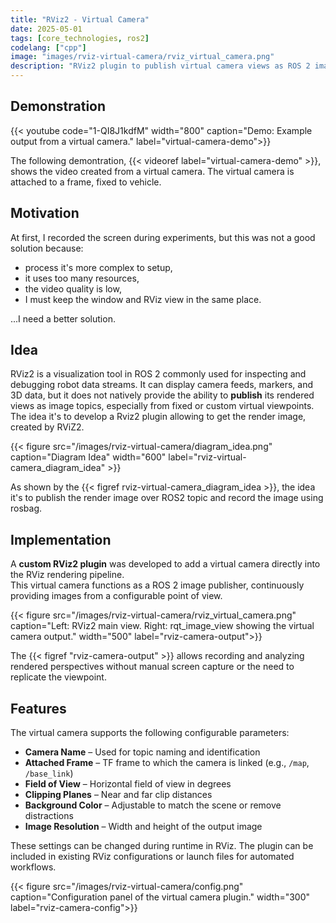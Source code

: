 ```yaml
---
title: "RViz2 - Virtual Camera"
date: 2025-05-01
tags: [core_technologies, ros2]
codelang: ["cpp"]
image: "images/rviz-virtual-camera/rviz_virtual_camera.png"
description: "RViz2 plugin to publish virtual camera views as ROS 2 image topics for simulation, testing, and visualization."
---
```


## Demonstration

{{< youtube code="1-QI8J1kdfM" width="800" caption="Demo: Example output from a virtual camera." label="virtual-camera-demo">}}

The following demontration, {{< videoref label="virtual-camera-demo" >}}, shows the video created from a virtual camera. The virtual camera is attached to a frame, fixed to vehicle.

## Motivation

At first, I recorded the screen during experiments, but this was not a good solution because:
- process it's more complex to setup,
- it uses too many resources,
- the video quality is low,
- I must keep the window and RViz view in the same place.

...I need a better solution.

## Idea

RViz2 is a visualization tool in ROS 2 commonly used for inspecting and debugging robot data streams. It can display camera feeds, markers, and 3D data, but it does not natively provide the ability to **publish** its rendered views as image topics, especially from fixed or custom virtual viewpoints.
The idea it's to develop a Rviz2 plugin allowing to get the render image, created by RViZ2.

{{< figure src="/images/rviz-virtual-camera/diagram_idea.png" caption="Diagram Idea" width="600" label="rviz-virtual-camera_diagram_idea" >}}

As shown by the {{< figref rviz-virtual-camera_diagram_idea >}}, the idea it's to publish the render image over ROS2 topic and record the image using rosbag.

## Implementation

A **custom RViz2 plugin** was developed to add a virtual camera directly into the RViz rendering pipeline.  
This virtual camera functions as a ROS 2 image publisher, continuously providing images from a configurable point of view.

{{< figure src="/images/rviz-virtual-camera/rviz_virtual_camera.png" caption="Left: RViz2 main view. Right: rqt_image_view showing the virtual camera output." width="500" label="rviz-camera-output">}}

The {{< figref "rviz-camera-output" >}} allows recording and analyzing rendered perspectives without manual screen capture or the need to replicate the viewpoint.

## Features

The virtual camera supports the following configurable parameters:

* **Camera Name** – Used for topic naming and identification
* **Attached Frame** – TF frame to which the camera is linked (e.g., `/map`, `/base_link`)
* **Field of View** – Horizontal field of view in degrees
* **Clipping Planes** – Near and far clip distances
* **Background Color** – Adjustable to match the scene or remove distractions
* **Image Resolution** – Width and height of the output image

These settings can be changed during runtime in RViz. The plugin can be included in existing RViz configurations or launch files for automated workflows.

{{< figure src="/images/rviz-virtual-camera/config.png" caption="Configuration panel of the virtual camera plugin." width="300" label="rviz-camera-config">}}
